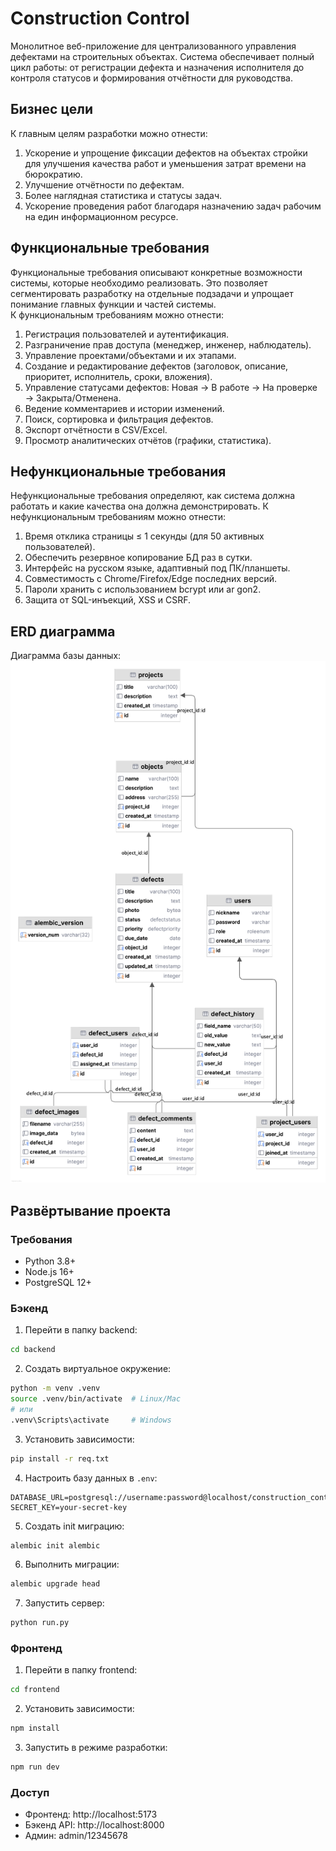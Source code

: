 # Construction Control
Монолитное веб-приложение для централизованного управления дефектами на строительных объектах. Система обеспечивает полный цикл работы: от регистрации дефекта и назначения исполнителя до контроля статусов и формирования отчётности для руководства.
## Бизнес цели
К главным целям разработки можно отнести:
1. Ускорение и упрощение фиксации дефектов на объектах стройки для улучшения качества работ и уменьшения затрат времени на бюрократию.
2. Улучшение отчётности по дефектам.
3. Более наглядная статистика и статусы задач.
4. Ускорение проведения работ благодаря назначению задач рабочим на един информационном ресурсе.
## Функциональные требования
Функциональные требования описывают конкретные возможности системы, которые необходимо реализовать. Это позволяет сегментировать разработку на отдельные подзадачи и упрощает понимание главных функции и частей системы.\
К функциональным требованиям можно отнести:
1. Регистрация пользователей и аутентификация.
2. Разграничение прав доступа (менеджер, инженер, наблюдатель). 
3. Управление проектами/объектами и их этапами. 
4. Создание и редактирование дефектов (заголовок, описание, приоритет, исполнитель, сроки, вложения). 
5. Управление статусами дефектов: Новая → В работе → На проверке → Закрыта/Отменена. 
6. Ведение комментариев и истории изменений. 
7. Поиск, сортировка и фильтрация дефектов. 
8. Экспорт отчётности в CSV/Excel. 
9. Просмотр аналитических отчётов (графики, статистика).
## Нефункциональные требования
Нефункциональные требования определяют, как система должна работать и какие качества она должна демонстрировать.
К нефункциональным требованиям можно отнести:
1. Время отклика страницы ≤ 1 секунды (для 50 активных пользователей). 
2. Обеспечить резервное копирование БД раз в сутки. 
3. Интерфейс на русском языке, адаптивный под ПК/планшеты. 
4. Совместимость с Chrome/Firefox/Edge последних версий. 
5. Пароли хранить с использованием bcrypt или ar gon2. 
6. Защита от SQL-инъекций, XSS и CSRF.
## ERD диаграмма
Диаграмма базы данных:
![public.png](public.png)

## Развёртывание проекта

### Требования
- Python 3.8+
- Node.js 16+
- PostgreSQL 12+

### Бэкенд
1. Перейти в папку backend:
```bash
cd backend
```

2. Создать виртуальное окружение:
```bash
python -m venv .venv
source .venv/bin/activate  # Linux/Mac
# или
.venv\Scripts\activate     # Windows
```

3. Установить зависимости:
```bash
pip install -r req.txt
```

4. Настроить базу данных в `.env`:
```env
DATABASE_URL=postgresql://username:password@localhost/construction_control
SECRET_KEY=your-secret-key
```

5. Создать init миграцию:
```bash
alembic init alembic
```

6. Выполнить миграции:
```bash
alembic upgrade head
```

7. Запустить сервер:
```bash
python run.py
```

### Фронтенд
1. Перейти в папку frontend:
```bash
cd frontend
```

2. Установить зависимости:
```bash
npm install
```

3. Запустить в режиме разработки:
```bash
npm run dev
```

### Доступ
- Фронтенд: http://localhost:5173
- Бэкенд API: http://localhost:8000
- Админ: admin/12345678